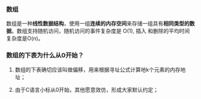 ### 数组

数组是一种**线性数据结构**，使用一组**连续的内存空间**来存储一组具有**相同类型的数据**。数组支持随机访问，随机访问的事件复杂度是 O(1), 插入
和删除的平均时间复杂度是O(n)。

### 数组的下表为什么从0开始？

1. 数组的下表确切应该叫做偏移，用来根据寻址公式计算地k个元素的内存地址；

2. 由于C语言小标从0开始，其他愿意效仿，形成大家默认约定；

